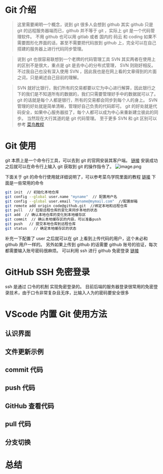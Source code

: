 #
# Git 介绍
> 这里需要阐明一个概念，说到 git 很多人会想到 github
> 其实 github 只是 git 的远程服务器端而已，github 并不等于 git ，实际上 git 是一个代码管理软件。
> 不用 github 也可以用 gitlab 或者 国内的 码云 和 coding
> 如果不需要图形化界面的话，甚至不需要把代码放到 github 上，完全可以在自己搭建的服务器上进行代码同步管理。

> 说到 git 也很容易联想到一个老牌的代码管理工具 SVN
> 其实两者在使用上的区别不是很大，重点是 git 是去中心的分布式管理， SVN 则刚好相反。
> 不过我自己也没有深入使用 SVN ，因此我也是在网上看的文章得到的片面之词，只是阐述自己目前的理解。

> SVN 就好比银行，我们所有的交易都要以它为中心进行解算，因此银行之下的我们是不知道所有的数据的，我们只需要管理好手中的数据就可以了。
> git 的话就是每个人都是银行，所有的交易都会同步到每个人的身上。
> SVN 管理的好处就是简单清晰，管理好自己负责的代码即可。
> git 的好处就是代码安全，如果中心服务器挂了，每个人都可以成为中心来重新建立彼此的同步。
> 当然现在大行其道的是 git 代码管理。
> 至于更多 SVN 和 git 区别可以参考 [菜鸟教程](https://www.runoob.com/git/git-tutorial.html)


# Git 使用
git 本质上是一个命令行工具，可以去到 git 的官网安装其客户端。 [链接](https://git-scm.com/)
安装成功之后就可以在命令行上输入 git 获取到 git 的操作指令了。
![image.png](https://cdn.jsdelivr.net/gh/Lxzz24/Repo/images/Note/VSGit01.png)

下面关于 git 的命令行使用就详细说明了，可以参考菜鸟学院里面的教程 [链接](https://www.runoob.com/git/git-tutorial.html)
下面是一些常用的命令

```BASH
git init  // 初始化本地仓库
git config --global user.name "myname"  // 配置用户名
git config --global user.email "myname@mymail.com"  //配置邮箱
git remote add origin code@github.git  //绑定本地和远程仓库 
git pull   // 拉取远程仓库的变化来同步本地的状态
git add  // 确认本地仓库的变化到本地缓存区
git commit  // 确认本地缓存区的内容，可以准备push
git push   // 提交本地仓库到远程仓库
git status   // 确定本地缓存区的状态
```

补充一下配置了 user 之后就可以在 git 上看到上传代码的用户，这个未必和 github 用户一样的。
另外如果上传到 github 的话需要 github 账号的验证，每次都需要输入账号密码很麻烦。
可以利用 ssh 进行 github 免密登录 [链接](https://blog.csdn.net/u013778905/article/details/83501204)

# GitHub SSH 免密登录

ssh 是通过 口令的机制 实现免密登录的。
目前后端的服务器登录很常用的免密登录技术，由于口令非常复杂且无序，比输入人为的密码要安全很多

# VScode 内置 Git 使用方法
## 认识界面
## 文件更新示例
## commit 代码
## push 代码
## GitHub 查看代码
## pull 代码
## 分支切换
# 总结

